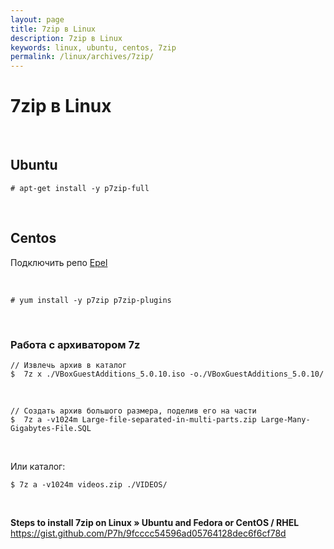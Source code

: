 ```yaml
---
layout: page
title: 7zip в Linux
description: 7zip в Linux
keywords: linux, ubuntu, centos, 7zip
permalink: /linux/archives/7zip/
---
```


# 7zip в Linux

<br/>

## Ubuntu

    # apt-get install -y p7zip-full

<br/>

## Centos

Подключить репо <a href="/linux/centos/7.x/repos/">Epel</a>

<br/>

    # yum install -y p7zip p7zip-plugins

<br/>

### Работа с архиватором 7z

    // Извлечь архив в каталог
    $  7z x ./VBoxGuestAdditions_5.0.10.iso -o./VBoxGuestAdditions_5.0.10/

<br/>

    // Создать архив большого размера, поделив его на части
    $  7z a -v1024m Large-file-separated-in-multi-parts.zip Large-Many-Gigabytes-File.SQL

<br/>

Или каталог:

    $ 7z a -v1024m videos.zip ./VIDEOS/

<br/>

**Steps to install 7zip on Linux » Ubuntu and Fedora or CentOS / RHEL**  
https://gist.github.com/P7h/9fcccc54596ad05764128dec6f6cf78d
